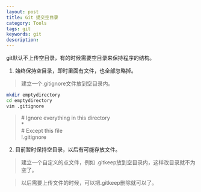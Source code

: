 ```yaml
---
layout: post
title: Git 提交空目录
category: Tools
tags: git
keywords: git
description:
---
```


git默认不上传空目录，有的时候需要空目录来保持程序的结构。

1. 始终保持空目录，即时里面有文件，也全部忽略掉。

> 建立一个.gitignore文件放到空目录内。
```bash
mkdir emptydirectory
cd emptydirectory
vim .gitignore
```

> \# Ignore everything in this directory<br>
> *<br>
> \# Except this file<br>
> !.gitignore<br>

2. 目前暂时保持空目录，以后有可能存放文件。

> 建立一个自定义的点文件，例如 .gitkeep放到空目录内，这样改目录就不为空了。

> 以后需要上传文件的时候，可以把.gitkeep删除就可以了。

